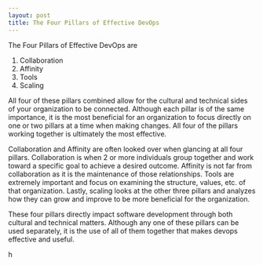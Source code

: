 ```yaml
---
layout: post
title: The Four Pillars of Effective DevOps
---
```


The Four Pillars of Effective DevOps are
1. Collaboration
2. Affinity
3. Tools
4. Scaling

All four of these pillars combined allow for the cultural and technical sides of your organization to be connected. Although each pillar is of the same importance, it is the most beneficial for an organization to focus directly on one or two pillars at a time when making changes. All four of the pillars working together is ultimately the most effective. 

Collaboration and Affinity are often looked over when glancing at all four pillars. Collaboration is when 2 or more individuals group together and work toward a specific goal to achieve a desired outcome. Affinity is not far from collaboration as it is the maintenance of those relationships. Tools are extremely important and focus on examining the structure, values, etc. of that organization. Lastly, scaling looks at the other three pillars and analyzes how they can grow and improve to be more beneficial for the organization.

These four pillars directly impact software development through both cultural and technical matters. Although any one of these pillars can be used separately, it is the use of all of them together that makes devops effective and useful.

h
